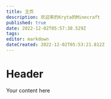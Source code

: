 ```yaml
---
title: 主页
description: 欢迎来的Kryta的Minecraft
published: true
date: 2022-12-02T05:57:38.529Z
tags: 
editor: markdown
dateCreated: 2022-12-02T05:53:21.812Z
---
```


# Header
Your content here